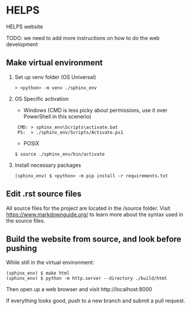 # HELPS
HELPS website

TODO: we need to add more instructions on how to do the web development

## Make virtual environment

1. Set up venv folder (OS Universal)
    ```
    > <python> -m venv ./sphinx_env
    ```
2. OS Specific activation

     - Windows (CMD is less picky about permissions, use it over PowerShell in this scenerio)

    ```
     CMD: > sphinx_env\Scripts\activate.bat
     PS:  > ./sphinx_env/Scripts/Activate.ps1
    ```
    
    - POSIX

    ```
    $ source ./sphinx_env/bin/activate
    ```

3. Install necessary packages

    ```
    (sphinx_env) $ <python> -m pip install -r requirements.txt
    ```

## Edit .rst source files

All source files for the project are located in the /source folder. Visit https://www.markdownguide.org/ to learn more about the syntax used in the source files.

## Build the website from source, and look before pushing

While still in the virtual environment:

```
(sphinx_env) $ make html
(sphinx_env) $ python -m http.server --directory ./build/html
```

Then open up a web browser and visit http://localhost:8000

If everything looks good, push to a new branch and submit a pull request.


